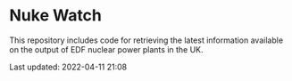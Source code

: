 # Nuke Watch

This repository includes code for retrieving the latest information available on the output of EDF nuclear power plants in the UK.

Last updated: 2022-04-11 21:08